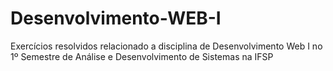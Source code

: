 # Desenvolvimento-WEB-I
Exercícios resolvidos relacionado a disciplina de Desenvolvimento Web I no 1º Semestre de Análise e Desenvolvimento de Sistemas na IFSP
